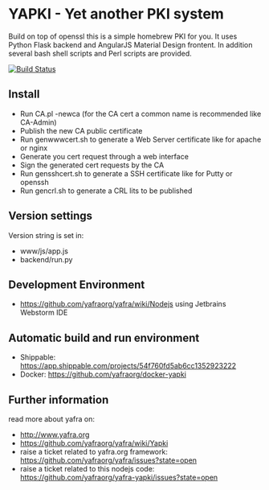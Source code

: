 # YAPKI - Yet another PKI system

Build on top of openssl this is a simple homebrew PKI for you. It uses Python Flask backend and AngularJS Material Design frontent. In addition several bash shell scripts and Perl scripts are provided.

[![Build Status](https://api.shippable.com/projects/54f760fd5ab6cc1352923222/badge?branchName=master)](https://app.shippable.com/projects/54f760fd5ab6cc1352923222/builds/latest)

## Install

* Run CA.pl -newca (for the CA cert a common name is recommended like CA-Admin)
* Publish the new CA public certificate
* Run genwwwcert.sh to generate a Web Server certificate like for apache or nginx
* Generate you cert request through a web interface
* Sign the generated cert requests by the CA
* Run gensshcert.sh to generate a SSH certificate like for Putty or openssh
* Run gencrl.sh to generate a CRL lits to be published


## Version settings
Version string is set in:
* www/js/app.js
* backend/run.py

## Development Environment
 * https://github.com/yafraorg/yafra/wiki/Nodejs using Jetbrains Webstorm IDE

## Automatic build and run environment
 * Shippable: https://app.shippable.com/projects/54f760fd5ab6cc1352923222
 * Docker: https://github.com/yafraorg/docker-yapki

## Further information
read more about yafra on:
 * http://www.yafra.org
 * https://github.com/yafraorg/yafra/wiki/Yapki
 * raise a ticket related to yafra.org framework: https://github.com/yafraorg/yafra/issues?state=open
 * raise a ticket related to this nodejs code: https://github.com/yafraorg/yafra-yapki/issues?state=open
